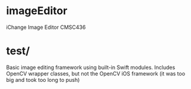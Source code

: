 # imageEditor
iChange Image Editor CMSC436

# test/
Basic image editing framework using built-in Swift modules. Includes OpenCV wrapper classes, but not the OpenCV iOS framework (it was too big and took too long to push)
